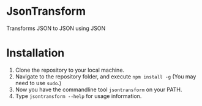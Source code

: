 # JsonTransform

Transforms JSON to JSON using JSON

# Installation

1. Clone the repository to your local machine.
2. Navigate to the repository folder, and execute `npm install -g`
   (You may need to use `sudo`.)  
3. Now you have the commandline tool `jsontransform` on your PATH.
4. Type `jsontransform --help` for usage information.